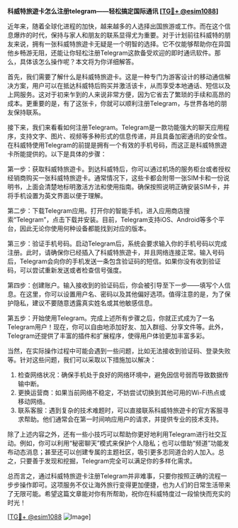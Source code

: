 **科威特旅遊卡怎么注册telegram——轻松搞定国际通讯 [[TG💪+ @esim1088](https://t.me/s/esim1088)]**

近年来，随着全球化进程的加快，越来越多的人选择出国旅游或工作。而在这个信息爆炸的时代，保持与家人和朋友的联系显得尤为重要。对于计划前往科威特的朋友来说，拥有一张科威特旅遊卡无疑是一个明智的选择。它不仅能够帮助你在异国他乡畅游无阻，还能让你轻松注册Telegram这款备受欢迎的即时通讯软件。那么，具体该怎么操作呢？本文将为你详细解答。

首先，我们需要了解什么是科威特旅遊卡。这是一种专门为游客设计的移动通信解决方案，用户可以在抵达科威特后购买并激活该卡，从而享受本地通话、短信以及上网服务。这对于初来乍到的人来说非常方便，因为它省去了繁琐的手续和高昂的成本。更重要的是，有了这张卡，你就可以顺利注册Telegram，与世界各地的朋友保持联系。

接下来，我们来看看如何注册Telegram。Telegram是一款功能强大的聊天应用程序，支持文字、图片、视频等多种形式的信息传递，并且具备加密通讯的安全性。在科威特使用Telegram的前提是拥有一个有效的手机号码，而这正是科威特旅遊卡所能提供的。以下是具体的步骤：

第一步：获取科威特旅遊卡。到达科威特后，你可以通过机场的服务柜台或者授权经销商购买一张科威特旅遊卡。通常情况下，这些卡都会附带一张SIM卡和一份说明书，上面会清楚地标明激活方法和使用指南。确保按照说明正确安装SIM卡，并将手机设置为英文界面以便于理解。

第二步：下载Telegram应用。打开你的智能手机，进入应用商店搜索“Telegram”，点击下载并安装。目前，Telegram支持iOS、Android等多个平台，因此无论你使用何种设备都能找到对应的版本。

第三步：验证手机号码。启动Telegram后，系统会要求输入你的手机号码以完成注册。此时，请确保你已经插入了科威特旅遊卡，并且网络连接正常。输入号码后，Telegram会向你的手机发送一条包含验证码的短信。如果你没有收到验证码，可以尝试重新发送或者检查信号强度。

第四步：创建账户。输入接收到的验证码后，你会被引导至下一步——填写个人信息。在这里，你可以设置用户名、密码以及其他偏好选项。值得注意的是，为了保护隐私，建议不要随意透露真实姓名或其他敏感信息。

第五步：开始使用Telegram。完成上述所有步骤之后，你就正式成为了一名Telegram用户！现在，你可以自由地添加好友、加入群组、分享文件等。此外，Telegram还提供了丰富的插件和扩展程序，使得用户体验更加丰富多彩。

当然，在实际操作过程中可能会遇到一些问题，比如无法接收到验证码、登录失败等。针对这些问题，我们可以采取以下措施加以解决：

1. 检查网络状况：确保手机处于良好的网络环境中，避免因信号弱而导致数据传输中断。
2. 更换运营商：如果当前网络不稳定，不妨尝试切换到其他可用的Wi-Fi热点或移动网络。
3. 联系客服：遇到复杂的技术难题时，可以直接联系科威特旅遊卡的官方客服寻求帮助。他们通常会在第一时间响应用户的请求，并提供专业的技术支持。

除了上述内容之外，还有一些小技巧可以帮助你更好地利用Telegram进行社交互动。例如，你可以利用“秘密聊天”模式来保护个人隐私；也可以借助“频道”功能发布动态消息；甚至还可以创建专属的主题社区，吸引更多志同道合的人加入。总之，只要善于发现和挖掘，Telegram完全可以满足你的多样化需求。

总而言之，通过科威特旅遊卡注册Telegram并非难事，只要你按照正确的流程一步步操作即可。这项服务不仅让海外旅行变得更加便捷，也为人们的日常生活带来了无限可能。希望这篇文章能对你有所帮助，祝你在科威特度过一段愉快而充实的时光！

[[TG💪+ @esim1088](https://t.me/s/esim1088) ![Image](https://i.postimg.cc/4NQfJmqS/Snipaste-2025-05-13-00-14-12.png)]